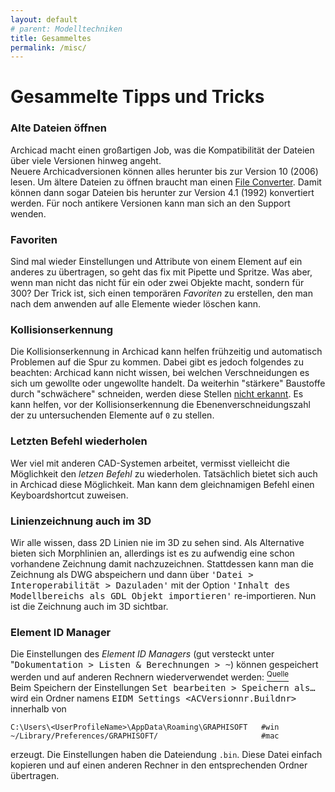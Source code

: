 ```yaml
---
layout: default
# parent: Modelltechniken
title: Gesammeltes
permalink: /misc/
---
```

# Gesammelte Tipps und Tricks

### Alte Dateien öffnen
Archicad macht einen großartigen Job, was die Kompatibilität der Dateien über viele Versionen hinweg angeht.  
Neuere Archicadversionen können alles herunter bis zur Version 10 (2006) lesen. Um ältere Dateien zu öffnen braucht man einen [File Converter](https://www.graphisoft.com/downloads/fileconverter.html?_ga=2.61625003.643702453.1581271053-1232179466.1527696442). Damit können dann sogar Dateien bis herunter zur Version 4.1 (1992) konvertiert werden. Für noch antikere Versionen kann man sich an den Support wenden.

### Favoriten
Sind mal wieder Einstellungen und Attribute von einem Element auf ein anderes zu übertragen, so geht das fix mit Pipette und Spritze. Was aber, wenn man nicht das nicht für ein oder zwei Objekte macht, sondern für 300? Der Trick ist, sich einen temporären _Favoriten_ zu erstellen, den man nach dem anwenden auf alle Elemente wieder löschen kann.

### Kollisionserkennung
Die Kollisionserkennung in Archicad kann helfen frühzeitig und automatisch Problemen auf die Spur zu kommen. Dabei gibt es jedoch folgendes zu beachten: Archicad kann nicht wissen, bei welchen Verschneidungen es sich um gewollte oder ungewollte handelt. Da weiterhin "stärkere" Baustoffe durch "schwächere" schneiden, werden diese Stellen [nicht erkannt](https://archicad-talk.graphisoft.com/viewtopic.php?f=20&t=69024). Es kann helfen, vor der Kollisionserkennung die Ebenenverschneidungszahl der zu untersuchenden Elemente auf `0` zu stellen.

### Letzten Befehl wiederholen
Wer viel mit anderen CAD-Systemen arbeitet, vermisst vielleicht die Möglichkeit den _letzen Befehl_ zu wiederholen. Tatsächlich bietet sich auch in Archicad diese Möglichkeit. Man kann dem gleichnamigen Befehl einen Keyboardshortcut zuweisen. 

### Linienzeichnung auch im 3D
Wir alle wissen, dass 2D Linien nie im 3D zu sehen sind. Als Alternative bieten sich Morphlinien an, allerdings ist es zu aufwendig eine schon vorhandene Zeichnung damit nachzuzeichnen. Stattdessen kann man die Zeichnung als DWG abspeichern und dann über <samp>'Datei > Interoperabilität > Dazuladen'</samp> mit der Option <samp>'Inhalt des Modellbereichs als GDL Objekt importieren'</samp> re-importieren. Nun ist die Zeichnung auch im 3D sichtbar.

### Element ID Manager
Die Einstellungen des _Element ID Managers_ (gut versteckt unter "<samp>Dokumentation > Listen & Berechnungen > ~</samp>) können gespeichert werden und auf anderen Rechnern wiederverwendet werden: [<sup>Quelle</sup>](https://archicad-talk.graphisoft.com/viewtopic.php?f=34&t=69156)  
Beim Speichern der Einstellungen <samp>Set bearbeiten > Speichern als…</samp> wird ein Ordner namens <samp>EIDM Settings <ACVersionnr.Buildnr></samp> innerhalb von
```
C:\Users\<UserProfileName>\AppData\Roaming\GRAPHISOFT   #win
~/Library/Preferences/GRAPHISOFT/                       #mac
```
erzeugt. Die Einstellungen haben die Dateiendung `.bin`. Diese Datei einfach kopieren und auf einen anderen Rechner in den entsprechenden Ordner übertragen.

